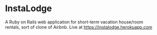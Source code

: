 # InstaLodge
A Ruby on Rails web application for short-term vacation house/room rentals, sort of clone of Airbnb. Live at https://instalodge.herokuapp.com

